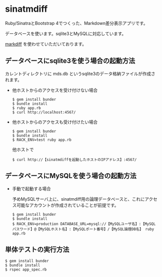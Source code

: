 # sinatmdiff
Ruby/SinatraとBootstrap 4でつくった、Markdown差分表示アプリです。

データベースを使います。sqlite3とMySQLに対応しています。

[markdiff](https://github.com/r7kamura/markdiff/) を使わせていただいております。

## データベースにsqlite3を使う場合の起動方法
カレントディレクトリに mds.db というsqlite3のデータ格納ファイルが作成されます。
* 他ホストからのアクセスを受け付けない場合

  ```
  $ gem install bunder
  $ bundle install
  $ ruby app.rb
  $ curl http://localhost:4567/
  ```
* 他ホストからのアクセスも受け付けたい場合

  ```
  $ gem install bunder
  $ bundle install
  $ RACK_ENV=test ruby app.rb
  ```

  他ホストで

  ```
  $ curl http://【sinatmdiffを起動したホストのIPアドレス】:4567/
  ```

## データベースにMySQLを使う場合の起動方法
* 手動で起動する場合

  予めMySQLサーバ上に、sinatmdiff用の論理データベースと、これにアクセス可能なアカウントが作成されていることが前提です。

  ```
  $ gem install bunder
  $ bundle install
  $ RACK_ENV=production DATABASE_URL=mysql://【MySQLユーザ名】:【MySQLパスワード】@【MySQLホスト名】:【MySQLポート番号】/【MySQL論理DB名】 ruby app.rb
  ```

## 単体テストの実行方法
```
$ gem install bunder
$ bundle install
$ rspec app_spec.rb
```
